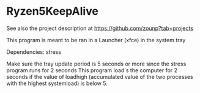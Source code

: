 # Ryzen5KeepAlive

See also the project description at https://github.com/zounp?tab=projects

This program is meant to be ran in a Launcher (xfce) in the system tray

Dependencies: stress

Make sure the tray update period is 5 seconds or more since the stress program runs for 2 seconds
This program load's the computer for 2 seconds if the value of loadhigh (accumulated
value of the two processes with the highest systemload) is below 5.
